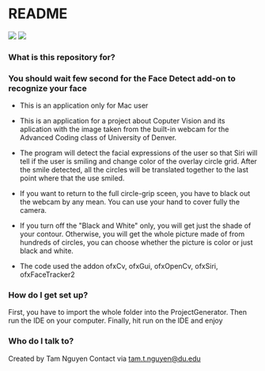 # README #
![ ](/img1.png)
![ ](/img2.png)
### What is this repository for? ###

### You should wait few second for the Face Detect add-on to recognize your face


* This is an application only for Mac user
* This is an application for a project about Coputer Vision and its aplication with the image taken from the built-in webcam for the Advanced Coding class of University of Denver.

* The program will detect the facial expressions of the user so that Siri will tell if the user is smiling and change color of  the overlay circle grid. After the smile detected, all the circles will be translated together to the last point where that the use smiled. 
* If you want to return to the full circle-grip sceen, you have to black out the webcam by any mean. You can use your hand to cover fully the camera.

* If you turn off the "Black and White" only,  you will get just the shade of your contour. Otherwise, you will get the whole picture made of from hundreds of circles, you can choose whether the picture is color or just black and white.
* The code used the addon ofxCv, ofxGui, ofxOpenCv, ofxSiri, ofxFaceTracker2

### How do I get set up? ###

First, you have to import the whole folder into the ProjectGenerator. Then run the IDE on your computer. Finally, hit run on the IDE and enjoy



### Who do I talk to? ###
Created by Tam Nguyen
Contact via tam.t.nguyen@du.edu
